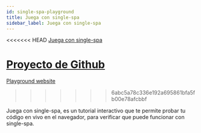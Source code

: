 ```yaml
---
id: single-spa-playground
title: Juega con single-spa
sidebar_label: Juega con single-spa
---
```


<<<<<<< HEAD
[Juega con single-spa](http://single-spa-playground.org)

[Proyecto de Github](https://github.com/single-spa/single-spa-playground)
=======
[Playground website](http://single-spa-playground.org)
>>>>>>> 6abc5a78c336e192a695861bfa5fb00e78afcbbf

Juega con single-spa, es un tutorial interactivo que te permite probar tu código en vivo en el navegador, para verificar que puede funcionar con single-spa.
